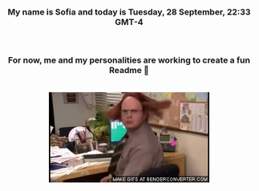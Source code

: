 


<div align="center">
<h3 >My name is Sofia and today is Tuesday, 28 September, 22:33 GMT-4</h3><br>
<h3 >For now, me and my personalities are working to create a fun Readme 👋
</h3><br>
<img src='img/dwight.gif' alt='working...'/>
</div>
